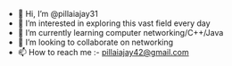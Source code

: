 - 👋 Hi, I’m @pillaiajay31
- 👀 I’m interested in exploring this vast field every day
- 🌱 I’m currently learning computer networking/C++/Java
- 💞️ I’m looking to collaborate on networking
- 📫 How to reach me :- pillaiajay42@gmail.com

<!---
pillaiajay31/pillaiajay31 is a ✨ special ✨ repository because its `README.md` (this file) appears on your GitHub profile.
You can click the Preview link to take a look at your changes.
--->
